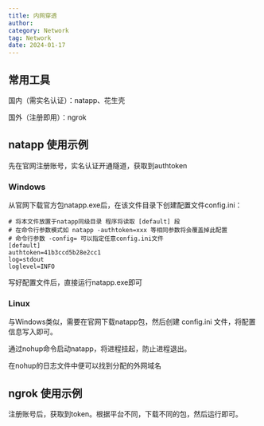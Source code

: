 ```yaml
---
title: 内网穿透
author:
category: Network
tag: Network
date: 2024-01-17
---
```


## 常用工具

国内（需实名认证）：natapp、花生壳

国外（注册即用）：ngrok

## natapp 使用示例

先在官网注册账号，实名认证开通隧道，获取到authtoken

### Windows

从官网下载官方包natapp.exe后，在该文件目录下创建配置文件config.ini：

```text
# 将本文件放置于natapp同级目录 程序将读取 [default] 段
# 在命令行参数模式如 natapp -authtoken=xxx 等相同参数将会覆盖掉此配置
# 命令行参数 -config= 可以指定任意config.ini文件
[default]
authtoken=41b3ccd5b28e2cc1
log=stdout
loglevel=INFO
```

写好配置文件后，直接运行natapp.exe即可

### Linux

与Windows类似，需要在官网下载natapp包，然后创建 config.ini 文件，将配置信息写入即可。

通过nohup命令启动natapp，将进程挂起，防止进程退出。

在nohup的日志文件中便可以找到分配的外网域名

## ngrok 使用示例

注册账号后，获取到token。根据平台不同，下载不同的包，然后运行即可。